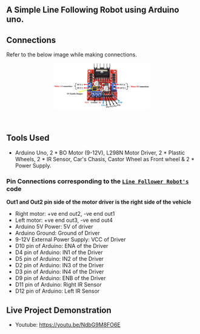 ## A Simple Line Following Robot using Arduino uno.

## Connections
Refer to the below image while making connections.<br/>
<p align = "center">
  <img src="./L298N-Motor-Driver.jpg" width = 50%/>
</p>
<br/>

## Tools Used
* Arduino Uno, 2 * BO Motor (9-12V), L298N Motor Driver, 2 * Plastic Wheels, 2 * IR Sensor, Car's Chasis, Castor Wheel as Front wheel & 2 * Power Supply.

### Pin Connections corresponding to the [`Line Follower Robot's`](./lineFollowerRobot.ino) code 

<b>Out1 and Out2 pin side of the motor driver is the right side of the vehicle</b>

* Right motor: +ve end out2, -ve end out1
* Left motor: +ve end out3, -ve end out4
* Arduino 5V Power: 5V of driver
* Arduino Ground: Ground of Driver
* 9-12V External Power Supply: VCC of Driver
* D10 pin of Arduino: ENA of the Driver
* D4 pin of Arduino: IN1 of the Driver
* D5 pin of Arduino: IN2 of the Driver
* D2 pin of Arduino: IN3 of the Driver
* D3 pin of Arduino: IN4 of the Driver
* D9 pin of Arduino: ENB of the Driver
* D11 pin of Arduino: Right IR Sensor
* D12 pin of Arduino: Left IR Sensor

## Live Project Demonstration
* Youtube: https://youtu.be/NdbG9M8FO6E
